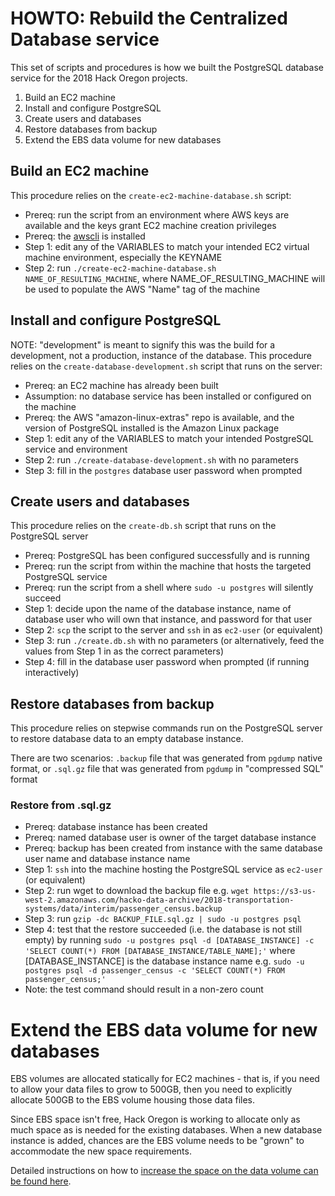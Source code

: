 # HOWTO: Rebuild the Centralized Database service

This set of scripts and procedures is how we built the PostgreSQL database service for the 2018 Hack Oregon projects.

1. Build an EC2 machine
2. Install and configure PostgreSQL
3. Create users and databases
4. Restore databases from backup
5. Extend the EBS data volume for new databases

## Build an EC2 machine

This procedure relies on the `create-ec2-machine-database.sh` script:

* Prereq: run the script from an environment where AWS keys are available and the keys grant EC2 machine creation privileges
* Prereq: the [awscli](https://docs.aws.amazon.com/cli/latest/userguide/installing.html) is installed
* Step 1: edit any of the VARIABLES to match your intended EC2 virtual machine environment, especially the KEYNAME
* Step 2: run `./create-ec2-machine-database.sh NAME_OF_RESULTING_MACHINE`, where NAME_OF_RESULTING_MACHINE will be used to populate the AWS "Name" tag of the machine

## Install and configure PostgreSQL

NOTE: "development" is meant to signify this was the build for a development, not a production, instance of the database.
This procedure relies on the `create-database-development.sh` script that runs on the server:

* Prereq: an EC2 machine has already been built
* Assumption: no database service has been installed or configured on the machine
* Prereq: the AWS "amazon-linux-extras" repo is available, and the version of PostgreSQL installed is the Amazon Linux package
* Step 1: edit any of the VARIABLES to match your intended PostgreSQL service and environment
* Step 2: run `./create-database-development.sh` with no parameters
* Step 3: fill in the `postgres` database user password when prompted

## Create users and databases

This procedure relies on the `create-db.sh` script that runs on the PostgreSQL server

* Prereq: PostgreSQL has been configured successfully and is running
* Prereq: run the script from within the machine that hosts the targeted PostgreSQL service
* Prereq: run the script from a shell where `sudo -u postgres` will silently succeed
* Step 1: decide upon the name of the database instance, name of database user who will own that instance, and password for that user
* Step 2: `scp` the script to the server and `ssh` in as `ec2-user` (or equivalent)
* Step 3: run `./create.db.sh` with no parameters (or alternatively, feed the values from Step 1 in as the correct parameters)
* Step 4: fill in the database user password when prompted (if running interactively)

## Restore databases from backup

This procedure relies on stepwise commands run on the PostgreSQL server to restore database data to an empty database instance.

There are two scenarios: `.backup` file that was generated from `pgdump` native format, or `.sql.gz` file that was generated from `pgdump` in "compressed SQL" format

### Restore from .sql.gz

* Prereq: database instance has been created
* Prereq: named database user is owner of the target database instance
* Prereq: backup has been created from instance with the same database user name and database instance name
* Step 1: `ssh` into the machine hosting the PostgreSQL service as `ec2-user` (or equivalent)
* Step 2: run wget to download the backup file e.g. `wget https://s3-us-west-2.amazonaws.com/hacko-data-archive/2018-transportation-systems/data/interim/passenger_census.backup`
* Step 3: run `gzip -dc BACKUP_FILE.sql.gz | sudo -u postgres psql`
* Step 4: test that the restore succeeded (i.e. the database is not still empty) by running `sudo -u postgres psql -d [DATABASE_INSTANCE] -c 'SELECT COUNT(*) FROM [DATABASE_INSTANCE/TABLE_NAME];'` where [DATABASE_INSTANCE] is the database instance name e.g. `sudo -u postgres psql -d passenger_census -c 'SELECT COUNT(*) FROM passenger_census;'`
* Note: the test command should result in a non-zero count

# Extend the EBS data volume for new databases

EBS volumes are allocated statically for EC2 machines - that is, if you need to allow your data files to grow to 500GB, then you need to explicitly allocate 500GB to the EBS volume housing those data files.

Since EBS space isn't free, Hack Oregon is working to allocate only as much space as is needed for the existing databases.  When a new database instance is added, chances are the EBS volume needs to be "grown" to accommodate the new space requirements.

Detailed instructions on how to [increase the space on the data volume can be found here](https://github.com/hackoregon/civic-devops/blob/master/docs/HOWTO-extend-EBS-Volume-size.md).
